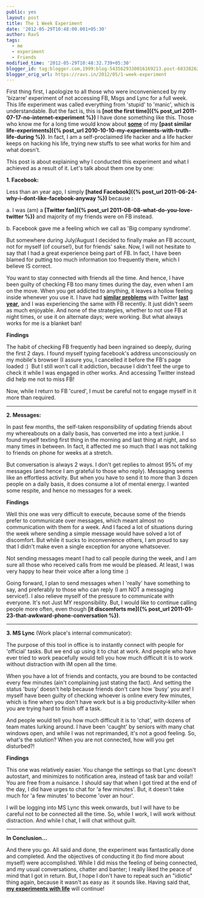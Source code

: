 ```yaml
---
public: yes
layout: post
title: The 1 Week Experiment
date: '2012-05-29T10:48:00.001+05:30'
author: RavS
tags:
  - me
  - experiment
  - Friends
modified_time: '2012-05-29T10:48:32.739+05:30'
blogger_id: tag:blogger.com,1999:blog-5435629330016169213.post-6833826295697495174
blogger_orig_url: https://ravs.in/2012/05/1-week-experiment
---
```


First thing first, I apologize to all those who were inconvenienced by my 'bizarre' experiment of not accessing FB, Msgs and Lync for a full week. This life experiment was called everything from 'stupid' to 'manic', which is understandable. But the fact is, this is **[not the first time]({% post_url 2011-07-17-no-internet-experiment %})** I have done something like this. Those who know me for a long time would know about [**some**](http://thinkxp.blogspot.in/search/label/31DLH) of my **[past similar life-experiments]({% post_url 2010-10-10-my-experiments-with-truth-life-during %})**. In fact, I am a self-proclaimed life hacker and a life hacker keeps on hacking his life, trying new stuffs to see what works for him and what doesn't.

This post is about explaining why I conducted this experiment and what I achieved as a result of it. Let's talk about them one by one:

**1. Facebook:**

Less than an year ago, I simply **[hated Facebook]({% post_url 2011-06-24-why-i-dont-like-facebook-anyway %})** because :

a. I was (am) a **[Twitter fan]({% post_url 2011-08-08-what-do-you-love-twitter %})** and majority of my friends were on FB instead.

b. Facebook gave me a feeling which we call as 'Big company syndrome'.

But somewhere during July/August I decided to finally make an FB account, not for myself (of course!), but for friends' sake. Now, I will not hesitate to say that I had a great experience being part of FB. In fact, I have been blamed for putting too much information too frequently there, which I believe IS correct.

You want to stay connected with friends all the time. And hence, I have been guilty of checking FB too many times during the day, even when I am on the move. When you get addicted to anything, it leaves a hollow feeling inside whenever you use it. I have had **[similar problems](https://twitter.com/#%21/twitrsh/status/50567301157765120)** with Twitter **[last year](https://twitter.com/twitrsh/status/62134699975389184)**, and I was experiencing the same with FB recently. It just didn't seem as much enjoyable. And none of the strategies, whether to not use FB at night times, or use it on alternate days; were working. But what always works for me is a blanket ban!

**Findings**

The habit of checking FB frequently had been ingrained so deeply, during the first 2 days. I found myself typing facebook's address unconsciously on my mobile's browser (I assure you, I cancelled it before the FB's page loaded :)  But I still won't call it addiction, because I didn't feel the urge to check it while I was engaged in other works. And accessing Twitter instead did help me not to miss FB!

Now, while I return to FB 'cured', I must be careful not to engage myself in it more than required.

---

**2. Messages:**

In past few months, the self-taken responsibility of updating friends about my whereabouts on a daily basis, has converted me into a text junkie. I found myself texting first thing in the morning and last thing at night, and so many times in between. In fact, it affected me so much that I was not talking to friends on phone for weeks at a stretch.

But conversation is always 2 ways. I don't get replies to almost 95% of my messages (and hence I am grateful to those who reply). Messaging seems like an effortless activity. But when you have to send it to more than 3 dozen people on a daily basis, it does consume a lot of mental energy. I wanted some respite, and hence no messages for a week.

**Findings**

Well this one was very difficult to execute, because some of the friends prefer to communicate over messages, which meant almost no communication with them for a week. And I faced a lot of situations during the week where sending a simple message would have solved a lot of discomfort. But while it sucks to inconvenience others, I am proud to say that I didn't make even a single exception for anyone whatsoever.

Not sending messages meant I had to call people during the week, and I am sure all those who received calls from me would be pleased. At least, I was very happy to hear their voice after a long time :)

Going forward, I plan to send messages when I 'really' have something to say, and preferably to those who can reply (I am NOT a messaging service!). I also relieve myself of the pressure to communicate with everyone. It's not Just MY responsibility. But, I would like to continue calling people more often, even though **[it discomforts me]({% post_url 2011-01-23-that-awkward-phone-conversation %})**.

---

**3. MS Lync** (Work place's internal communicator):

The purpose of this tool in office is to instantly connect with people for 'official' tasks. But we end up using it to chat at work. And people who have ever tried to work peacefully would tell you how much difficult it is to work without distraction with IM open all the time.

When you have a lot of friends and contacts, you are bound to be contacted every few minutes (ain't complaining just stating the fact). And setting the status 'busy' doesn't help because friends don't care how 'busy' you are! I myself have been guilty of checking whoever is online every few minutes, which is fine when you don't have work but is a big productivity-killer when you are trying hard to finish off a task.

And people would tell you how much difficult it is to 'chat', with dozens of team mates lurking around. I have been 'caught' by seniors with many chat windows open, and while I was not reprimanded, it's not a good feeling. So, what's the solution? When you are not connected, how will you get disturbed?!

**Findings**

This one was relatively easier. You change the settings so that Lync doesn't autostart, and minimizes to notification area, instead of task bar and voila!! You are free from a nuisance. I should say that when I got tired at the end of the day, I did have urges to chat for 'a few minutes'. But, it doesn't take much for 'a few minutes' to become 'over an hour'.

I will be logging into MS Lync this week onwards, but I will have to be careful not to be connected all the time. So, while I work, I will work without distraction. And while I chat, I will chat without guilt.

---

**In Conclusion...**

And there you go. All said and done, the experiment was fantastically done and completed. And the objectives of conducting it (to find more about myself) were accomplished. While I did miss the feeling of being connected, and my usual conversations, chatter and banter; I really liked the peace of mind that I got in return. But, I hope I don't have to repeat such an "idiotic" thing again, because it wasn't as easy as  it sounds like. Having said that, **[my experiments with life](http://thinkxp.blogspot.in/2012/05/monday-social-experiment-1-music.html)** will continue!
